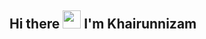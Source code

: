 ## Hi there <img src="https://github.com/TheDudeThatCode/TheDudeThatCode/blob/master/Assets/Hi.gif" width="29px"> I'm Khairunnizam
<p>
</p>





